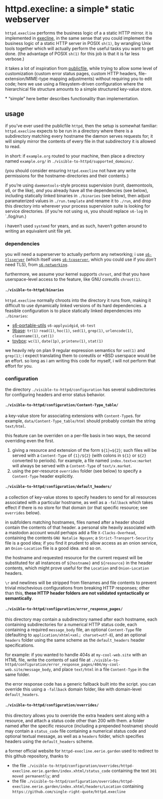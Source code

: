 # httpd.execline: a simple\* static webserver ###

`httpd.execline` performs the business logic of a a static HTTP mirror. it is
implemented in [execline](https://skarnet.org/software/execline/), in the same
sense that you could implement the business logic of a static HTTP server in
POSIX `sh(1)`, by wrangling Unix tools together which will actually perform the
useful tasks you want to get done. (the advantage of POSIX `sh(1)` for this job
is that it is far less verbose.)

it takes a lot of inspiration from
[publicfile](https://cr.yp.to/publicfile.html), while trying to allow some level
of customization (custom error status pages, custom HTTP headers,
file-extension/MIME-type mapping adjustments) without requiring you to edit
code; here we use using a filesystem-driven configuration where the hierarchical
file structure amounts to a simple structured key-value store.

\* “simple” here better describes functionality than implementation.

## usage ###

if you’ve ever used the publicfile `httpd`, then the setup is somewhat familiar:
`httpd.execline` expects to be run in a directory where there is a subdirectory
matching every hostname the dæmon serves requests for; it will simply mirror the
contents of every file in that subdirectory it is allowed to read.

in short: if `example.org` routed to your machine, then place a directory named
`example.org/` in `./visible-to-httpd/supported_domains/`.

(you should consider ensuring `httpd.execline` not have any write permissions
for the hostname-directories and their contents.)

if you’re using `daemontools`-style process supervision (runit, daemontools, s6,
or the like), *and* you already have all the dependencies (see below), including
statically linked binaries in `./binaries` (see below), then adjust
paramaterized values in `./run.template` and rename it to `./run`, and drop this
directory into wherever your process supervision suite is looking for service
directories. (if you&#8217;re not using `s6`, you should replace `s6-log` in
`./log/run.)

i haven’t used `systemd` for years, and as such, haven’t gotten around to
writing an equivalent unit file yet.

### dependencies ###

you will need a superserver to actually perform any networking; i use
[`s6-tlsserver`](https://skarnet.org/software/s6-networking/s6-tlsserver.html)
(which itself uses
[`s6-tcpserver`](https://skarnet.org/software/s6-networking/s6-tcpserver.html),
which you could use if you *don’t* need TLS), from
[`s6-networking`](https://skarnet.org/software/s6-networking/).

furthermore, we assume your kernel supports `chroot`, and that you have
userspace-level access to the feature, like GNU coreutils `chroot(1)`.

#### `./visible-to-httpd/binaries` ###

`httpd.execline` normally chroots into the directory it runs from, making it
difficult to use dynamically linked versions of its hard dependencies. a
feasible configuration is to place statically linked dependencies into
`./binaries`:

+ [s6-portable-utils](https://skaret.org/software/s6-portable-utils/)
`s6-applyuidgid`, `s6-test`
+ [9base](https://tools.suckless.org/9base/):
`tr(1)` `read(1)`, `hoc(1)`, `sed(1)`, `grep(1)`, `urlencode(1)`,
`cleanname(1)`, `cat(1)` 
+ [toybox](http://www.landley.net/toybox/): `wc(1)`,
`date(1p)`, `printenv(1)`, `stat(1)`

we heavily rely on plan 9 regular expression semantics for `sed(1)` and
`grep(1)`; i expect translating them to coreutils or \*BSD userspace would be an
effort. so long as i am writing this code for myself, i will not perform that
effort for you.

<!-- an old version of this README explained that we use nonstandard functionality
from `s6-test`, but adjustments to the filesystem layout for configuration and
website layouts has rendered this moot. -->

### configuration ###

the directory `./visible-to-httpd/configuration` has several subdirectories for
configuring headers and error status behavior.

#### `./visible-to-httpd/configuration/Content-Type_table/` ###

a key-value store for associating extensions
with `Content-Type`s. for example, `data/Content-Type_table/html`
should probably contain the string `text/html`.

this feature can be overriden on a per-file basis in two ways, the
second overriding even the first.

1. giving a resource and extension of the form `${1}=${2}`; such files
will be served with a `Content-Type` of `{1}/${2}` (with colons in
`${1}` or `${2}` converted to periods). for example, a file named
`index.text=x:market` will always be served with a `Content-Type` of
`text/x.market`.
2. using the per-resource `overrides` folder (see below) to specify a
`Content-Type` header explicitly.

#### `./visible-to-httpd/configuration/default_headers/` ###

a collection of key-value stores to specify headers to send for all
resources associated with a particular hostname, as well as a
`-fallback` which takes effect if there is no store for that domain
(or that specific resource; see `overrides` below).

in subfolders matching hostnames, files named after a header should
contain the contents of that header. a personal site heavily
associated with a mastodon account would perhaps add a file
`X-Clacks-Overhead`, containing the contents `GNU Natalie Nguyen`;
a `Strict-Transport-Security` file is a good idea; if you find it
prudent to allow access as an onion service, an `Onion-Location` file
is a good idea. and so on.

the hostname and requested resource for the current request will be
substituted for all instances of `${hostname}` and `${resource}` in
the header contents, which might prove useful for the `Location` and
`Onion-Location` headers.

`\r` and newlines will be stripped from filenames and file contents to
prevent trivial mischevious configurations from breaking HTTP
responses; other than this, **these HTTP header folders are not
validated syntactically or semantically**.

#### `./visible-to-httpd/configuration/error_response_pages/` ###

this directory may contain a subdirectory named after each hostname,
each containing subdirectories for a numerical HTTP status code, each
containing a required `message_body` file, an optional `Content-Type`
file (defaulting to `application/xhtml+xml; charset=utf-8`), and an
optional `headers` folder using the same scheme as the
`default_headers` header specifications.

for example: if you wanted to handle 404s at `my-cool-web.site` with
an HTML file, write the contents of said file at
`./visible-to-httpd/configuration/error_response_pages/404/my-cool-web.site/message_body`,
and place `text/html` in a file `Content-Type` in the same folder.

the error response code has a generic fallback built into the script.
you can override this using a `-fallback` domain folder, like with
domain-level `default_headers`.

#### `./visible-to-httpd/configuration/overrides/` ###

this directory allows you to override the extra headers sent along
with a resource, and attach a status code other than 200 with them. a
folder named after the specific resource (including a prepended
hostname) should may contain a `status_code` file containing a
numerical status code and optional textual message, as well as a
`headers` folder, which specifies headers using the `default_headers`
scheme.

a former official website for `httpd-execline.eerie.garden`
used to redirect to this github repository, thanks to

+ the file
`./visible-to-httpd/configuration/overrides/httpd-execline.eerie.garden/index.xhtml/status_code`
containing the text `301 moved permanently`; and
+ the file
`./visible-to-httpd/configuration/overrides/httpd-execline.eerie.garden/index.xhtml/headers/Location`
containing `https://github.com/single-right-quote/httpd.execline`
